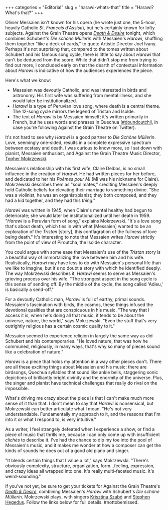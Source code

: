 +++
categories = "Editorial"
slug = "harawi-whats-that"
title = "Harawi? What&#039;s that?"
+++

Olivier Messaien isn't known for his opera (he wrote just one, the 5-hour, heavily Catholic *St. Francois d'Assise*), but he's certainly known for lofty subjects. Against the Grain Theatre opens [*Death & Desire*](http://againstthegraintheatre.com/shows/deathanddesire) tonight, which combines Schubert's *Die schöne Müllerin* with Messaien's *Harawi*, shuffling them together "like a deck of cards," to quote Artistic Director Joel Ivany. Perhaps it's not surprising that, compared to the tomes written about Schubert and his famous song cycle, there is little to say about *Harawi* that can't be deduced from the score. While that didn't stop me from trying to find out more, I concluded early on that the dearth of contextual information about *Harawi* is indicative of how the audiences experiences the piece. 

Here's what we know: 
- Messaien was devoutly Catholic, and was interested in birds and astronomy. His first wife was suffering from mental illness, and she would later be institutionalized.
- *Harawi* is a type of Peruvian love song, where death is a central theme. The 12-song cycle mirrors the legend of Tristan and Isolde.
- The text of *Harawi* is by Messaien himself; it's written primarily in French, but he uses words and phrases in Quechua ([#doundoutchil](https://twitter.com/hashtag/doundoutchil?src=hash), in case you're following Against the Grain Theatre on Twitter).

It's not hard to see why *Harawi* is a good partner to *Die Schöne Müllerin*. Love, seemingly one-sided, results in a complete expressive spectrum between ecstasy and death. I was curious to know more, so I sat down with pianist, Messaien enthusiast, and Against the Grain Theatre Music Director, [Topher Mokrzewski](/scene/people/christopher-mokrzewski/).

Messaien's relationship with his first wife, Claire Delbos, is no small influence in the creation of *Harawi*. He had written pieces for her before, and dedicated to her his *Poèmes pour Mì* (Mì was his nickname for Claire). Mokrzewski describes them as "soul mates," crediting Messaien's deeply held Catholic beliefs for elevating their marriage to something divine. "She was a violinist, he was an organist/pianist; they both composed, and they had a kid together, and they had this *thing*."

*Harawi* was written in 1945, when Claire's mental healthy had begun to deteriorate; she would later be institutionalized until her death in 1959. "*Harawi* is a Peruvian form of song," explains Mokrzewski. "It's a love song that's about death, which ties in with what [Messaien] wanted to be an exploration of the *Tristan* [story], this conflagration of the fullness of love being death." It's interesting to note that Messaien writes *Harawi* strictly from the point of view of Piroutcha, the Isolde character. 

You could argue with some ease that Messaien's use of the *Tristan* story is a beautiful way of immortalizing the love between him and his wife. Realistically, *Harawi* may have less to do with Messaien's personal life than we like to imagine, but it's no doubt a story with which he identified deeply. The way Mokrzewski describes it, *Harawi* seems to serve as Messaien's grieving process over his wife. "The strongest aspect in the song cycle is this sense of sending off. By the middle of the cycle, the song called 'Adieu,' is basically a send-off."

For a devoutly Catholic man, *Harawi* is full of earthy, primal sounds. Messaien's fascination with birds, the cosmos, these things infused the devotional qualities that are conspicuous in his music. "The way that I access it is, when he's doing all that music, it tends to be about the universe, nature, the world," says Mokrzewski. "Even the stuff that's very outrightly religious has a certain cosmic quality to it."

Messaien seemed to experience religion in largely the same way as did Schubert and his contemporaries. "He loved nature, that was how he communed, religiously, in many ways, that's why so many of pieces sound like a celebration of nature."

*Harawi* is a piece that holds my attention in a way other pieces don't. There are all these exciting things about Messaien and his music: there are birdsongs, Quechua syllables that sound like ankle bells, staggering sonic depictions of brilliantly bright divinity and the enormity of the universe. Plus, the singer and pianist have technical challenges that really do rival on the impossible. 

What's driving me crazy about the piece is that I can't make much more sense of it than that. I don't mean to say that *Harawi* is nonsensical, but Mokrzewski can better articulate what I mean. "He's not very understandable. Fundamentally my approach to it, and the reasons that I'm into it or what I respond to, is very intuitive."

As a writer, I feel strangely defeated when I experience a show, or find a piece of music that thrills me, because I can only come up with insufficient *clichés* to describe it. I've had the chance to dip my toe into the pool of Messaien's music, and it makes me wonder at how a composer can get the kinds of sounds he does out of a good old piano and singer. 

"It blends certain things that I value a lot," says Mokrzewski. "There's obviously complexity, structure, organization, form...feeling, expression, and crazy ideas all wrapped into one. It's really multi-faceted music. It's weird-sounding."

If you've not yet, be sure to get your tickets for Against the Grain Theatre's [*Death & Desire*](http://againstthegraintheatre.com/shows/deathanddesire), combining Messaien's *Harawi* with Schubert's *Die schöne Müllerin.* Mokrzewski plays, with singers [Krisztina Szabó](/scene/people/krisztina-szabo/) and [Stephen Hegedus](/scene/people/stephen-hegedus/). Follow the links below for full details. #nottobemissed.
